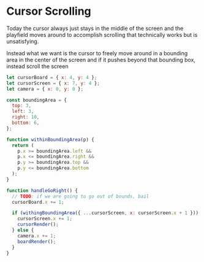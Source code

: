 # Cursor Scrolling

Today the cursor always just stays in the middle of the screen and the playfield moves around to accomplish scrolling that technically works but is unsatisfying.

Instead what we want is the cursor to freely move around in a bounding area in the center of the screen and if it pushes beyond that bounding box, instead scroll the screen

```javascript
let cursorBoard = { x: 4, y: 4 };
let cursorScreen = { x: 7, y: 4 };
let camera = { x: 0, y: 0 };

const boundingArea = {
  top: 3,
  left: 3,
  right: 10,
  bottom: 6,
};

function withinBoundingArea(p) {
  return (
    p.x >= boundingArea.left &&
    p.x <= boundingArea.right &&
    p.y >= boundingArea.top &&
    p.y <= boundingArea.bottom
  );
}

function handleGoRight() {
  // TODO: if we are going to go out of bounds, bail
  cursorBoard.x += 1;

  if (withingBoundingArea({ ...cursorScreen, x: cursorScreen.x + 1 })) {
    cursorScreen.x += 1;
    cursorRender();
  } else {
    camera.x += 1;
    boardRender();
  }
}
```
